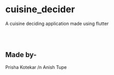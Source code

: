 # cuisine_decider

A cuisine deciding application made using flutter 

<br></br>

## Made by-
Prisha Kotekar /n
Anish Tupe 
